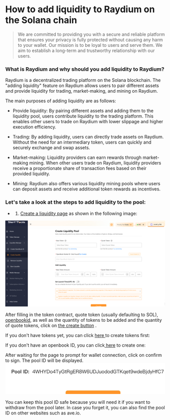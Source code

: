 # How to add liquidity to Raydium on the Solana chain

> We are committed to providing you with a secure and reliable platform that ensures your privacy is fully protected without causing any harm to your wallet. Our mission is to be loyal to users and serve them. We aim to establish a long-term and trustworthy relationship with our users.

### What is Raydium and why should you add liquidity to Raydium?
Raydium is a decentralized trading platform on the Solana blockchain. The "adding liquidity" feature on Raydium allows users to pair different assets and provide liquidity for trading, market-making, and mining on Raydium.

The main purposes of adding liquidity are as follows:

- Provide liquidity: By pairing different assets and adding them to the liquidity pool, users contribute liquidity to the trading platform. This enables other users to trade on Raydium with lower slippage and higher execution efficiency.

- Trading: By adding liquidity, users can directly trade assets on Raydium. Without the need for an intermediary token, users can quickly and securely exchange and swap assets.

- Market-making: Liquidity providers can earn rewards through market-making mining. When other users trade on Raydium, liquidity providers receive a proportionate share of transaction fees based on their provided liquidity.

- Mining: Raydium also offers various liquidity mining pools where users can deposit assets and receive additional token rewards as incentives.

### Let's take a look at the steps to add liquidity to the pool:

- 1. [Create a liquidity page](https://slerf.tools/lp/add) as shown in the following image:

![Alt text](./img/addLP_1.jpg)

After filling in the token contract, quote token (usually defaulting to SOL), [openbookid](https://slerf.tools/lp/openbook), as well as the quantity of tokens to be added and the quantity of quote tokens, click on [the create button](https://slerf.tools/token/create) .

If you don't have tokens yet, you can click [here ](https://slerf.tools/token/create)to create tokens first:

If you don't have an openbook ID, you can click[ here](https://slerf.tools/lp/openbook) to create one:

After waiting for the page to prompt for wallet connection, click on confirm to sign. The pool ID will be displayed.
![Alt text](./img/addLP_2.jpg)


You can keep this pool ID safe because you will need it if you want to withdraw from the pool later. In case you forget it, you can also find the pool ID on other websites such as ave.io.